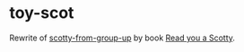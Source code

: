 # toy-scot
Rewrite of [scotty-from-group-up](https://github.com/gdevanla/scotty-from-ground-up/) 
by book [Read you a Scotty](http://devanla.com/read-you-a-scotty.html).
